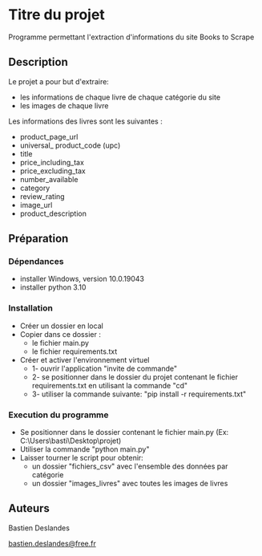 # Titre du projet

Programme permettant l'extraction d'informations du site Books to Scrape

## Description

Le projet a pour but d'extraire:
- les informations de chaque livre de chaque catégorie du site
- les images de chaque livre

Les informations des livres sont les suivantes :
- product_page_url
- universal_ product_code (upc)
- title
- price_including_tax
- price_excluding_tax 
- number_available
- category
- review_rating
- image_url
- product_description

## Préparation

### Dépendances

* installer Windows, version 10.0.19043
* installer python 3.10

### Installation
* Créer un dossier en local
* Copier dans ce dossier :
  * le fichier main.py
  * le fichier requirements.txt
* Créer et activer l'environnement virtuel 
  * 1- ouvrir l'application "invite de commande"
  * 2- se positionner dans le dossier du projet contenant le fichier requirements.txt en utilisant  la commande "cd"
  * 3- utiliser la commande suivante: "pip install -r requirements.txt"

### Execution du programme

* Se positionner dans le dossier contenant le fichier main.py (Ex: C:\Users\basti\Desktop\projet)
* Utiliser la commande "python main.py"
* Laisser tourner le script pour obtenir:
  * un dossier "fichiers_csv" avec l'ensemble des données par catégorie
  * un dossier "images_livres" avec toutes les images de livres

## Auteurs

Bastien Deslandes

bastien.deslandes@free.fr
